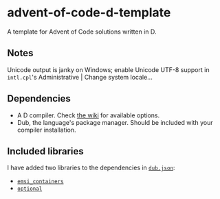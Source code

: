 # advent-of-code-d-template

A template for Advent of Code solutions written in D.

## Notes

Unicode output is janky on Windows; enable Unicode UTF-8 support in `intl.cpl`'s  Administrative | Change system locale...

## Dependencies

- A D compiler.
  Check [the wiki](https://wiki.dlang.org/Compilers) for available options.
- Dub, the language's package manager.
  Should be included with your compiler installation.

## Included libraries

I have added two libraries to the dependencies in [`dub.json`](dub.json):
- [`emsi_containers`](https://code.dlang.org/packages/emsi_containers)
- [`optional`](https://code.dlang.org/packages/optional)

